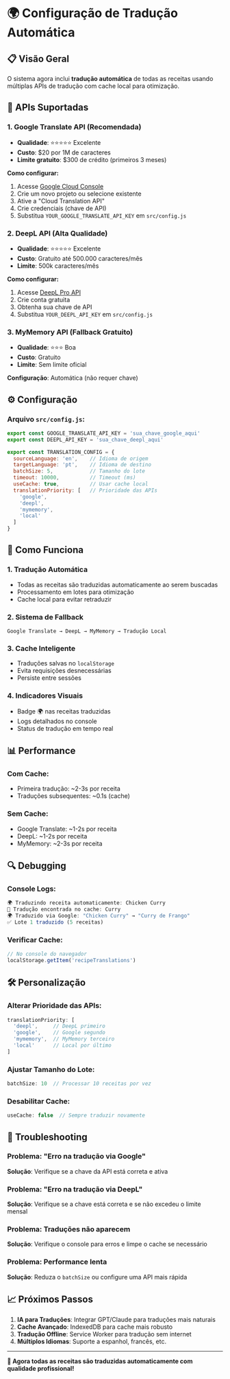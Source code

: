 # 🌍 Configuração de Tradução Automática

## 📋 Visão Geral

O sistema agora inclui **tradução automática** de todas as receitas usando múltiplas APIs de tradução com cache local para otimização.

## 🔧 APIs Suportadas

### 1. **Google Translate API** (Recomendada)
- **Qualidade**: ⭐⭐⭐⭐⭐ Excelente
- **Custo**: $20 por 1M de caracteres
- **Limite gratuito**: $300 de crédito (primeiros 3 meses)

**Como configurar:**
1. Acesse [Google Cloud Console](https://console.cloud.google.com/)
2. Crie um novo projeto ou selecione existente
3. Ative a "Cloud Translation API"
4. Crie credenciais (chave de API)
5. Substitua `YOUR_GOOGLE_TRANSLATE_API_KEY` em `src/config.js`

### 2. **DeepL API** (Alta Qualidade)
- **Qualidade**: ⭐⭐⭐⭐⭐ Excelente
- **Custo**: Gratuito até 500.000 caracteres/mês
- **Limite**: 500k caracteres/mês

**Como configurar:**
1. Acesse [DeepL Pro API](https://www.deepl.com/pro-api)
2. Crie conta gratuita
3. Obtenha sua chave de API
4. Substitua `YOUR_DEEPL_API_KEY` em `src/config.js`

### 3. **MyMemory API** (Fallback Gratuito)
- **Qualidade**: ⭐⭐⭐ Boa
- **Custo**: Gratuito
- **Limite**: Sem limite oficial

**Configuração**: Automática (não requer chave)

## ⚙️ Configuração

### Arquivo `src/config.js`:
```javascript
export const GOOGLE_TRANSLATE_API_KEY = 'sua_chave_google_aqui'
export const DEEPL_API_KEY = 'sua_chave_deepl_aqui'

export const TRANSLATION_CONFIG = {
  sourceLanguage: 'en',    // Idioma de origem
  targetLanguage: 'pt',    // Idioma de destino
  batchSize: 5,            // Tamanho do lote
  timeout: 10000,          // Timeout (ms)
  useCache: true,          // Usar cache local
  translationPriority: [   // Prioridade das APIs
    'google',
    'deepl', 
    'mymemory',
    'local'
  ]
}
```

## 🚀 Como Funciona

### 1. **Tradução Automática**
- Todas as receitas são traduzidas automaticamente ao serem buscadas
- Processamento em lotes para otimização
- Cache local para evitar retraduzir

### 2. **Sistema de Fallback**
```
Google Translate → DeepL → MyMemory → Tradução Local
```

### 3. **Cache Inteligente**
- Traduções salvas no `localStorage`
- Evita requisições desnecessárias
- Persiste entre sessões

### 4. **Indicadores Visuais**
- Badge 🌍 nas receitas traduzidas
- Logs detalhados no console
- Status de tradução em tempo real

## 📊 Performance

### **Com Cache:**
- Primeira tradução: ~2-3s por receita
- Traduções subsequentes: ~0.1s (cache)

### **Sem Cache:**
- Google Translate: ~1-2s por receita
- DeepL: ~1-2s por receita  
- MyMemory: ~2-3s por receita

## 🔍 Debugging

### Console Logs:
```javascript
🌍 Traduzindo receita automaticamente: Chicken Curry
💾 Tradução encontrada no cache: Curry
🌍 Traduzido via Google: "Chicken Curry" → "Curry de Frango"
✅ Lote 1 traduzido (5 receitas)
```

### Verificar Cache:
```javascript
// No console do navegador
localStorage.getItem('recipeTranslations')
```

## 🛠️ Personalização

### Alterar Prioridade das APIs:
```javascript
translationPriority: [
  'deepl',     // DeepL primeiro
  'google',    // Google segundo
  'mymemory',  // MyMemory terceiro
  'local'      // Local por último
]
```

### Ajustar Tamanho do Lote:
```javascript
batchSize: 10  // Processar 10 receitas por vez
```

### Desabilitar Cache:
```javascript
useCache: false  // Sempre traduzir novamente
```

## 🚨 Troubleshooting

### Problema: "Erro na tradução via Google"
**Solução**: Verifique se a chave da API está correta e ativa

### Problema: "Erro na tradução via DeepL"  
**Solução**: Verifique se a chave está correta e se não excedeu o limite mensal

### Problema: Traduções não aparecem
**Solução**: Verifique o console para erros e limpe o cache se necessário

### Problema: Performance lenta
**Solução**: Reduza o `batchSize` ou configure uma API mais rápida

## 📈 Próximos Passos

1. **IA para Traduções**: Integrar GPT/Claude para traduções mais naturais
2. **Cache Avançado**: IndexedDB para cache mais robusto
3. **Tradução Offline**: Service Worker para tradução sem internet
4. **Múltiplos Idiomas**: Suporte a espanhol, francês, etc.

---

**🎉 Agora todas as receitas são traduzidas automaticamente com qualidade profissional!**
